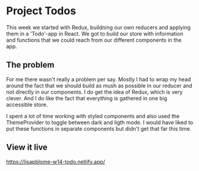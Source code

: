 # Project Todos

This week we started with Redux, buildning our own reducers and applying them in a 'Todo'-app in React. We got to build our store with information and functions that we could reach from our different components in the app.

## The problem

For me there wasn't really a problem per say. Mostly I had to wrap my head around the fact that we should build as mush as possible in our reducer and not directly in our components. I do get the idea of Redux, which is very clever. And I do like the fact that everything is gathered in one big accessible store.

I spent a lot of time working with styled components and also used the ThemeProvider to toggle between dark and ligth mode. I would have liked to put these functions in separate components but didn't get that far this time.

## View it live

https://lisapblome-w14-todo.netlify.app/
